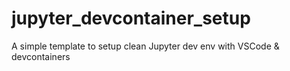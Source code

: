 # jupyter_devcontainer_setup
A simple template to setup clean Jupyter dev env with VSCode &amp; devcontainers

